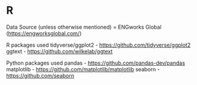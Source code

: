 # R
Data Source (unless otherwise mentioned) = ENGworks Global (https://engworksglobal.com/)

R packages used
tidyverse/ggplot2 - https://github.com/tidyverse/ggplot2
ggtext - https://github.com/wilkelab/ggtext

Python packages used
pandas - https://github.com/pandas-dev/pandas
matplotlib - https://github.com/matplotlib/matplotlib
seaborn - https://github.com/seaborn

